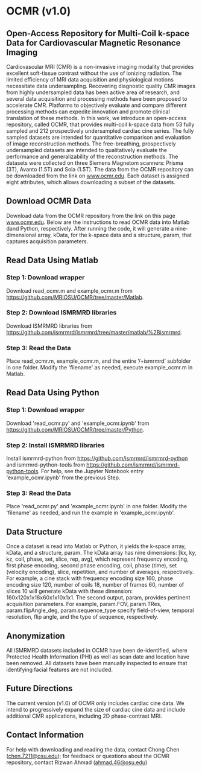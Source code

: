 # OCMR (v1.0) 
## Open-Access Repository for Multi-Coil k-space Data for Cardiovascular Magnetic Resonance Imaging

Cardiovascular MRI (CMR) is a non-invasive imaging modality that provides excellent soft-tissue contrast without the use of ionizing radiation. The limited efficiency of MRI data acquisition and physiological motions necessitate data undersampling. Recovering diagnostic quality CMR images from highly undersampled data has been active area of research, and several data acquisition and processing methods have been proposed to accelerate CMR. Platforms to objectively evaluate and compare different processing methods can expedite innovation and promote clinical translation of these methods. In this work, we introduce an open-access repository, called OCMR, that provides multi-coil k-space data from 53 fully sampled and 212 prospectively undersampled cardiac cine series. The fully sampled datasets are intended for quantitative comparison and evaluation of image reconstruction methods. The free-breathing, prospectively undersampled datasets are intended to qualitatively evaluate the performance and generalizability of the reconstruction methods. The datasets were collected on three Siemens Magnetom scanners: Prisma (3T), Avanto (1.5T) and Sola (1.5T). The data from the OCMR repository can be downloaded from the link on www.ocmr.edu. Each dataset is assigned eight attributes, which allows downloading a subset of the datasets.

## Download OCMR Data 
Download data from the OCMR repository from the link on this page www.ocmr.edu. Below are the instructions to read OCMR data into Matlab dand Python, respectively. After running the code, it will generate a nine-dimensional array, kData, for the k-space data and a structure, param, that captures acquisition parameters.

## Read Data Using Matlab
### Step 1: Download wrapper
Download read_ocmr.m and example_ocmr.m from https://github.com/MRIOSU/OCMR/tree/master/Matlab.
### Step 2: Download ISMRMRD libraries
Download ISMRMRD libraries from https://github.com/ismrmrd/ismrmrd/tree/master/matlab/%2Bismrmrd. 
### Step 3: Read the Data
Place read_ocmr.m, example_ocmr.m, and the entire ‘/+ismrmrd’ subfolder in one folder. Modify the 'filename' as needed, execute example_ocmr.m in Matlab.

## Read Data Using Python
### Step 1: Download wrapper
Download 'read_ocmr.py' and 'example_ocmr.ipynb' from https://github.com/MRIOSU/OCMR/tree/master/Python.
### Step 2: Install ISMRMRD libraries
Install ismrmrd-python from https://github.com/ismrmrd/ismrmrd-python and ismrmrd-python-tools from https://github.com/ismrmrd/ismrmrd-python-tools. For help, see the Jupyter Notebook entry 'example\_ocmr.ipynb' from the previous Step.
### Step 3: Read the Data
Place 'read_ocmr.py' and 'example_ocmr.ipynb' in one folder. Modify the 'filename' as needed, and run the example in 'example_ocmr.ipynb'.

## Data Structure
Once a dataset is read into Matlab or Python, it yields the k-space array, kData, and a structure, param. The kData array has nine dimensions: [kx, ky, kz, coil, phase, set, slice, rep, avg], which represent frequency encoding, first phase encoding, second phase encoding, coil, phase (time), set (velocity encoding), slice, repetition, and number of averages, respectively. For example, a cine stack with frequency encoding size 160, phase encoding size 120, number of coils 18, number of frames 60, number of slices 10 will generate kData with these dimension: 160x120x1x18x60x1x10x1x1. The second output, param, provides pertinent acquisition parameters. For example, param.FOV, param.TRes, param.flipAngle_deg, param.sequence_type specify field-of-view, temporal resolution, flip angle, and the type of sequence, respectively.

## Anonymization
All ISMRMRD datasets included in OCMR have been de-identified, where Protected Health Information (PHI) as well as scan date and location have been removed. All datasets have been manually inspected to ensure that identifying facial features are not included.

## Future Directions
The current version (v1.0) of OCMR only includes cardiac cine data. We intend to progressively expand the size of cardiac cine data and include additional CMR applications, including 2D phase-contrast MRI.

## Contact Information
For help with downloading and reading the data, contact Chong Chen (chen.7211@osu.edu); for feedback or questions about the OCMR repository, contact Rizwan Ahmad (ahmad.46@osu.edu)
